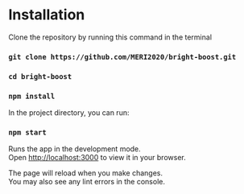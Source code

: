 # Installation

Clone the repository by running this command in the terminal

### `git clone https://github.com/MERI2020/bright-boost.git`
### `cd bright-boost`
### `npm install`


In the project directory, you can run:

### `npm start`

Runs the app in the development mode.\
Open [http://localhost:3000](http://localhost:3000) to view it in your browser.

The page will reload when you make changes.\
You may also see any lint errors in the console.
